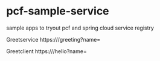# pcf-sample-service
sample apps to tryout pcf and spring cloud service registry

Greetservice
https://<greetservice>/greeting?name=<name>
  
Greetclient
 https://<greetclient>/hello?name=<name>
 
